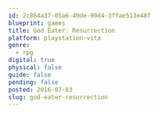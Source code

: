 ```yaml
---
id: 2c864a37-05a6-49de-99d4-3ffae513e48f
blueprint: games
title: God Eater: Resurrection
platform: playstation-vita
genre:
  - rpg
digital: true
physical: false
guide: false
pending: false
posted: 2016-07-03
slug: god-eater-resurrection
---
```

